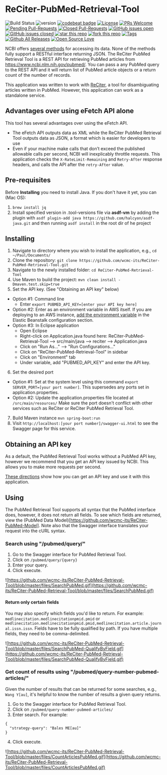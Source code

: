 # ReCiter-PubMed-Retrieval-Tool

![Build Status](https://codebuild.us-east-1.amazonaws.com/badges?uuid=eyJlbmNyeXB0ZWREYXRhIjoiV0w5MExveXNpdzBrL1hRMDlmYjhLNjRFek1NdTVxMk9BOWZEcDdxVENuZXNQS0FGdlZxY3h3Smd1b3ArTVhNTzUvK1pXVlI3N1JkdmRXNiswc1VPcHNjPSIsIml2UGFyYW1ldGVyU3BlYyI6IllneSs4bG9NNmMyeEtWOTkiLCJtYXRlcmlhbFNldFNlcmlhbCI6MX0%3D&branch=master)
![version](https://img.shields.io/badge/version-1.0-blue.svg?maxAge=2592000)
[![codebeat badge](https://codebeat.co/badges/26e88904-3263-47f3-a246-7c65979cca46)](https://codebeat.co/projects/github-com-wcmc-its-reciter-pubmed-retrieval-tool-master)
[![License](https://img.shields.io/badge/License-Apache%202.0-blue.svg)](https://opensource.org/licenses/Apache-2.0)
[![PRs Welcome](https://img.shields.io/badge/PRs-welcome-brightgreen.svg?style=flat-square)](http://makeapullrequest.com)
[![Pending Pull-Requests](https://img.shields.io/github/issues-pr-raw/wcmc-its/ReCiter-PubMed-Retrieval-Tool.svg?color=blue)](https://github.com/wcmc-its/ReCiter-PubMed-Retrieval-Tool/pulls?q=is%3Aopen+is%3Apr)
[![Closed Pull-Requests](https://img.shields.io/github/issues-pr-closed-raw/wcmc-its/ReCiter-PubMed-Retrieval-Tool.svg?color=blue)](https://github.com/wcmc-its/ReCiter-PubMed-Retrieval-Tool/pulls?q=is%3Apr+is%3Aclosed)
[![GitHub issues open](https://img.shields.io/github/issues-raw/wcmc-its/ReCiter-PubMed-Retrieval-Tool.svg?maxAge=2592000)](https://github.com/wcmc-its/ReCiter-PubMed-Retrieval-Tool/issues?q=is%3Aopen+is%3Aissue)
[![GitHub issues closed](https://img.shields.io/github/issues-closed-raw/wcmc-its/ReCiter-PubMed-Retrieval-Tool.svg?maxAge=2592000)](https://github.com/wcmc-its/ReCiter-PubMed-Retrieval-Tool/issues?q=is%3Aissue+is%3Aclosed)
[![star this repo](http://githubbadges.com/star.svg?user=wcmc-its&repo=ReCiter-PubMed-Retrieval-Tool&style=flat)](https://github.com/wcmc-its/ReCiter-PubMed-Retrieval-Tool)
[![fork this repo](http://githubbadges.com/fork.svg?user=wcmc-its&repo=ReCiter-PubMed-Retrieval-Tool&style=flat)](https://github.com/wcmc-its/ReCiter-PubMed-Retrieval-Tool/fork)
[![Tags](https://img.shields.io/github/tag/wcmc-its/ReCiter-PubMed-Retrieval-Tool.svg?style=social)](https://github.com/wcmc-its/ReCiter-PubMed-Retrieval-Tool/releases)
[![Github All Releases](https://img.shields.io/github/downloads/wcmc-its/ReCiter-PubMed-Retrieval-Tool/total.svg)]()
[![Open Source Love](https://badges.frapsoft.com/os/v3/open-source.svg?v=102)](https://github.com/wcmc-its/ReCiter-PubMed-Retrieval-Tool/) 

NCBI offers [several methods](https://www.ncbi.nlm.nih.gov/pmc/tools/get-metadata/) for accessing its data. None of the methods fully support a RESTful interface returning JSON. The ReCiter PubMed Retrieval Tool is a REST API for retrieving PubMed articles from https://www.ncbi.nlm.nih.gov/pubmed/. You can pass a any PubMed query to the REST API and it will return list of PubMed article objects or a return count of the number of records.

This application was written to work with [ReCiter](https://github.com/wcmc-its/ReCiter/), a tool for disambiguating articles written in PubMed. However, this application can work as a standalone service.

## Advantages over using eFetch API alone

This tool has several advantages over using the eFetch API.
- The eFetch API outputs data as XML while the ReCiter PubMed Retrieval Tool outputs data as JSON, a format which is easier for developers to use
- Even if your machine make calls that don’t exceed the published allowable calls per second, NCBI will inexplicably throttle requests. This application checks the `X-RateLimit-Remaining` and `Retry-After` response headers, and calls the API after the `retry-After` value.


## Pre-requisites

Before **Installing** you need to install Java. If you don't have it yet, you can (Mac OS):

1. `brew install jq`
2.  Install specified version in .tool-versions file via **asdf-vm** by adding the plugin with `asdf plugin-add java https://github.com/halcyon/asdf-java.git` and then running `asdf install` in the root dir of he project

## Installing

1. Navigate to directory where you wish to install the application, e.g., `cd ~/Paul/Documents/`
2. Clone the repository: `git clone https://github.com/wcmc-its/ReCiter-PubMed-Retrieval-Tool.git`
3. Navigate to the newly installed folder: `cd ReCiter-PubMed-Retrieval-Tool`
4. Use Maven to build the project: `mvn clean install -Dmaven.test.skip=true`
5. Set the API key. (See "Obtaining an API key" below) 
- Option #1: Command line
  - Enter `export PUBMED_API_KEY=[enter your API key here]`
- Option #2: Enter as an environment variable in AWS itself. If you are deploying to an AWS instance, [add the environment variable](https://docs.aws.amazon.com/elasticbeanstalk/latest/dg/environments-cfg-softwaresettings.html#environments-cfg-softwaresettings-console) in the Elastic Beanstalk configuration section.
- Option #3: In Eclipse application
  - Open Eclipse
  - Right-click on Application.java found here: ReCiter-PubMed-Retrieval-Tool --> src/main/java --> reciter --> Application.java
  - Click on "Run As..." --> "Run Configurations..."
  - Click on "ReCiter-PubMed-Retrieval-Tool" in sidebar
  - Click on "Environment" tab
  - Under variable, add "PUBMED_API_KEY" and enter the API key.
6. Set the desired port
- Option #1: Set at the system level using this command `export SERVER_PORT=[your port number]`. This supersedes any ports set in application.properties.
- Option #2: Update the application.properties file located at `/src/main/resources/` Make sure the port doesn't conflict with other services such as ReCiter or ReCiter PubMed Retrieval Tool.
7. Build Maven instance `mvn spring-boot:run`
8. Visit `http://localhost:[your port number]/swagger-ui.html` to see the Swagger page for this service.

## Obtaining an API key

As a default, the PubMed Retrieval Tool works without a PubMed API key, however we recommend that you get an API key issued by NCBI. This allows you to make more requests per second.

[These directions](https://ncbiinsights.ncbi.nlm.nih.gov/2017/11/02/new-api-keys-for-the-e-utilities/) show how you can get an API key and use it with this application.



## Using

The PubMed Retrieval Tool supports all syntax that the PubMed interface does, however, it does not return all fields. To see which fields are returned, view the (PubMed Data Model)[https://github.com/wcmc-its/ReCiter-PubMed-Model]. Note also that the Swagger interface translates your request into the cURL syntax.

### Search using "/pubmed/query/"

1. Go to the Swagger interface for PubMed Retrieval Tool.
2. Click on `/pubmed/query/{query}`
3. Enter your query. 
4. Click execute.

![https://github.com/wcmc-its/ReCiter-PubMed-Retrieval-Tool/blob/master/files/SearchPubMed.gif](https://github.com/wcmc-its/ReCiter-PubMed-Retrieval-Tool/blob/master/files/SearchPubMed.gif)

#### Return only certain fields

You may also specify which fields you'd like to return. For example: `medlinecitation.medlinecitationpmid.pmid` or `medlinecitation.medlinecitationpmid.pmid,medlinecitation.article.journal.issn.issn`. Fields have to be fully qualified by path. If you have multiple fields, they need to be comma-delimited.

![https://github.com/wcmc-its/ReCiter-PubMed-Retrieval-Tool/blob/master/files/SearchPubMed-QualifyByField.gif](https://github.com/wcmc-its/ReCiter-PubMed-Retrieval-Tool/blob/master/files/SearchPubMed-QualifyByField.gif)

### Get count of results using "/pubmed/query-number-pubmed-articles/"

Given the number of results that can be returned for some searches, e.g., `Wang Y[au]`, it's helpful to know the number of results a given query returns.

1. Go to the Swagger interface for PubMed Retrieval Tool.
2. Click on `/pubmed/query-number-pubmed-articles/`
3. Enter search. For example:
```
{
  "strategy-query": "Bales ME[au]"
}
```
4. Click execute.

![https://github.com/wcmc-its/ReCiter-PubMed-Retrieval-Tool/blob/master/files/CountArticlesPubMed.gif](https://github.com/wcmc-its/ReCiter-PubMed-Retrieval-Tool/blob/master/files/CountArticlesPubMed.gif)


